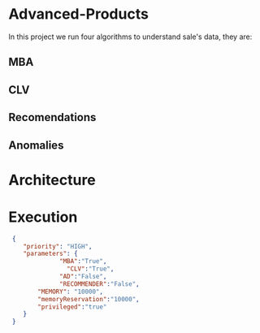 # Advanced-Products
In this project we run four algorithms to understand sale's data, they are:

## MBA
## CLV
## Recomendations
## Anomalies

# Architecture
# Execution
```json
 {
    "priority": "HIGH",
    "parameters": {
			  "MBA":"True",
				"CLV":"True",
			  "AD":"False",
			  "RECOMMENDER":"False",
        "MEMORY": "10000",
        "memoryReservation":"10000",
        "privileged":"true"
    }
 }
```
